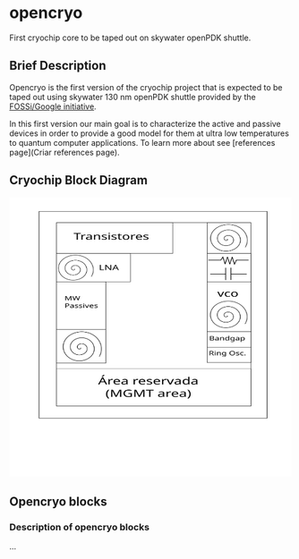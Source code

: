 # opencryo
First cryochip core to be taped out on skywater openPDK shuttle.

## Brief Description

Opencryo is the first version of the cryochip project that is expected to be taped out using skywater 130 nm openPDK shuttle provided by the [FOSSi/Google initiative](https://github.com/google/skywater-pdk).

In this first version our main goal is to characterize the active and passive devices in order to provide a good model for them at ultra low temperatures to quantum computer applications. To learn more about see [references page](Criar references page).


## Cryochip Block Diagram

 <p align="center">
  <img width="800" height="500" src="/Images/cryochip.svg">
</p>


## Opencryo blocks


### Description of opencryo blocks

...
